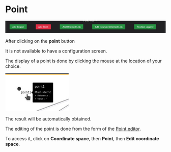 
# Point



![menu](../../screenshots/panel/point.jpg)




After clicking on the **point** button



It is not available to have a configuration screen.

The display of a point is done by clicking the mouse at the location of your choice. 


![menu](../../screenshots/panel/point-view.jpg)


The result will be automatically obtained.

The editing of the point is done from the form of the [Point editor](../editor/coordinates-space-point.md). 

To access it, click on **Coordinate space**, then **Point**, then **Edit coordinate space**.
